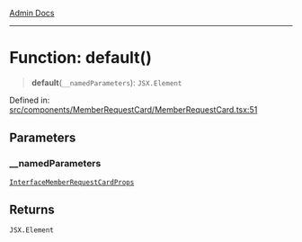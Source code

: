 [Admin Docs](/)

***

# Function: default()

> **default**(`__namedParameters`): `JSX.Element`

Defined in: [src/components/MemberRequestCard/MemberRequestCard.tsx:51](https://github.com/PalisadoesFoundation/talawa-admin/blob/main/src/components/MemberRequestCard/MemberRequestCard.tsx#L51)

## Parameters

### \_\_namedParameters

[`InterfaceMemberRequestCardProps`](../../../../types/Member/interface/interfaces/InterfaceMemberRequestCardProps.md)

## Returns

`JSX.Element`
